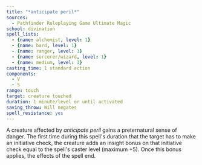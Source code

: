 ```yaml
---
title: "*anticipate peril*"
sources:
  - Pathfinder Roleplaying Game Ultimate Magic
school: divination
spell_lists:
  - {name: alchemist, level: 1}
  - {name: bard, level: 1}
  - {name: ranger, level: 1}
  - {name: sorcerer/wizard, level: 1}
  - {name: medium, level: 1}
casting_time: 1 standard action
components:
  - V
  - S
range: touch
target: creature touched
duration: 1 minute/level or until activated
saving_throw: Will negates
spell_resistance: yes
---
```


A creature affected by *anticipate peril* gains a preternatural sense of danger. The first time during this spell's duration that the target has to make an initiative check, the creature adds an insight bonus on that initiative check equal to the spell's caster level (maximum +5). Once this bonus applies, the effects of the spell end.

